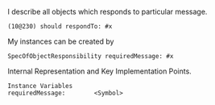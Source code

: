 I describe all objects which responds to particular message.

	(10@230) should respondTo: #x

My instances can be created by 

	SpecOfObjectResponsibility requiredMessage: #x 
 
Internal Representation and Key Implementation Points.

    Instance Variables
	requiredMessage:		<Symbol>
